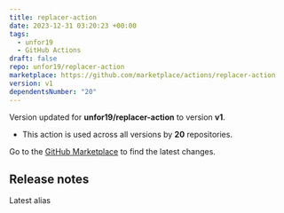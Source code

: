 ```yaml
---
title: replacer-action
date: 2023-12-31 03:20:23 +00:00
tags:
  - unfor19
  - GitHub Actions
draft: false
repo: unfor19/replacer-action
marketplace: https://github.com/marketplace/actions/replacer-action
version: v1
dependentsNumber: "20"
---
```



Version updated for **unfor19/replacer-action** to version **v1**.
- This action is used across all versions by **20** repositories.

Go to the [GitHub Marketplace](https://github.com/marketplace/actions/replacer-action) to find the latest changes.

## Release notes

Latest alias
